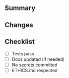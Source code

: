 ## Summary
## Changes
## Checklist
- [ ] Tests pass
- [ ] Docs updated (if needed)
- [ ] No secrets committed
- [ ] ETHICS.md respected
